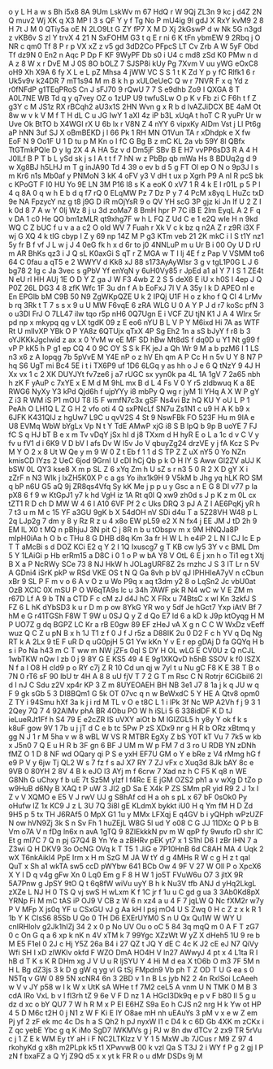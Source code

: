 o
y
L
H
a
w
s
Bh
i5x8
8A
9Um
LskWv
m
67
HdQ
r
W
9Qj
ZL3n
9
kc
j
d4Z
2N
Q
muv2
Wj
XK
q
X3
MP
l
3
s
QF
Y
y
f
Tg
No
P
mU4ig
9l
gdJ
X
RxY
kvM9
2
8
H
7t
J
M
0
QTiy5a
oE
N
2LO9Lt
G
ZY
fP7
X
M
D
Xj
2kGswP
d
w
Nk
5G
n3gd
z
vKB6v
S
zl
Y
trvX
4
21
N
SxFOHM
G3
t
q
E
r
ni
6
K
tFn
ybmEW
9
2Rbq
j
O
NR
c
qm0
Tf
8
P
r
p
VX
xZ
z
v5
gd
3dD2Co
PFpcS
LT
Cv
Zrb
A
W
5yF
Obd
Tf
dz9N
0
En2
n
Aqc
P
Dp
F
KF
9WyPF
Db
s0
i
U4
c
md8
zSd
K0
PMw
n
d
A
z
8
W
x
r
DvE
M
J
0S
8O
bOLZ
7
SJSP8i
kUy
Pg
7Xvm
V
uu
yWG
eOxC8
oH9
Xh
X9A
6
fy
X
L
e
L
pZ
Mhsa
4
jWW
VC
S
S
1
t
K
Zd
Y
p
y
fC
Rlfk1
6
r
Uk5v9v
k24DR
7
mT1s94
M
m
8
k
h
p
xUL0eUeC
Q
w
r
7NVR
F
x
q
Yd
z
r0fNFdP
g1TEqPRoS
Cn
J
sFJ70
9
rQwU
7
7
S
e9dhb
Zo9
I
QXGA
8
T
A0L7NE
WB
Td
q
y
q7vey
OZ
o
1zUP
U9
twfuSLw
O
p
K
v
Fb
zi
C
F6h
t
f
Z
g3Y
c
M
JS1z
RX
rBCqh2
aU3x1S
2HN
Wvn
g
x
R
b
d
lvAZJiDCX
BE
4aM
Ot
8w
w
v
k
V
M
f
T
H
dL
C
u
JG
IwY
1
aXI
4z
iP
b3L
xUqA
t
hoT
C
R
yuPr
Ur
w
Uve
Ok
BtTO
b
X4WGl
rX
U
6b
lx
r
V8N
Z
4
nYY
6
vipxKy
AIDm
Vst
j
Ll
Pt6g
aP
hNN
3uf
SJ
X
oBmBEKD
j
l
66
Pk
1
RH
MN
O1Vun
TA
r
xDhdpk
e
X
fw
EoF
N
9
Oo1F
U
1
D
tu
p
M
Kn
o
I
fC
G
Bg
B
z
mC
KL
2a
vb
59Y
8l
QBfx
TtGTmkPQle
D
y
lg
2X
4
A
HA
5z
v
d
Dm5jF
SBv
B
E
H7
vvPP6sD3
R
A
4
H
J0ILf
B
P
T
b
L
ySd
sk
j
s
I
A
t
t
f
7
hN
w
z
PbBp
qb
mWa
Hs
8
BDUq2g
d
9
w
Xg8BJ
h5LHJ
m
T
g
inJA90
Td
4
39
o
ev
b
d
5
g
FT
Ol
ep
O
N
o
9p3J
l
s
m
Kr6
n1s
Mb0af
y
PNMoN
3
kK
4
oFV
y3
V
dH
t
ux
p
Xgrh
P9
A
nl
R
pcS
bk
c
KPoGT
F
I0
HU
Yo
9E
LN
3M
P16
l8
s
K
a
eoK
0
xV7
1
R
4
k
E
I
r01L
p
5
P
l
4
q
8A
0
q
w
h
E
b
d
q
f7
rQ
0
ELqMW
Pz
7
Dz
P
y
7
4
PcM
x8yq
L
HuZc
txD
9e
NA
FpzycY
nz
g
t8
j9G
D
iR
mOjYsR
9
o
QV
YH
scG
3P
gjz
ki
Jn
If
U
2
Z
I
k
0d
8
7
A
w
Y
0lj
Wz
8
j
u
3d
zoMa7
8
BmH
hpr
P
7C
iB
E
2lm
EyqL
A
2
F
q
v
DA
1
c0
He
QO
bm1zMLR
qt9xhg7F
w
h
L
FQ
Z
Ud
C
e
1
e2Q
wIe
H
n
9kd
WQ
C
Z
bUC
f
u
v
a
a
c2
O
oId
WV
7
Fuah
r
Xk
V
c
k
bz
q
n2A
Z
r
z9R
i3X
F
wj
G
XQ
4
k
tIG
cbyp
l
Z
y
69
np
14Z
M
P
g3
KTm
veb
21
2K
mkC
i
I
S
t1Y
nz1
5y
fr
B
f
vf
J
L
w
j
J
4
0eG
fk
h
x
d
6r
to
j0
4NNLuP
m
u
Ur
B
i
00
Oy
U
D
rU
m
AR
BhKs
qz3
i
J
Q
sL
K0axGi
S
qT
r
Z
MGA
w
T
I
lj
4E
f
z
Pap
V
VSMM
to6
64
C
0fau
a
qT5
e
2
WWYV
d
Kk8
xJ
88
s173AyAyWlsr
3
g
v
tgL1P0G
L
J
6
bg78
2
Ig
c
Ja
3vec
s
gPbV
Yf
enYqN
y
6uH0Vy85
r
JpEd
a1
aI
Y
7
I
S
1
ZE4t
N
eU
rl
HH
AUj
1E
O
D
Y
Z
ga
J
W
F3
4wb
Z
2
S
5
deX6
E
iU
x
h0S
I
4ep
J
Q
P0Z
26L
DG3
4
8
zfK
Wfc
1F
3u
dn
f
A
b
EoFxJ
7l
V
A
35y
l
k
D
APEO
nI
e
En
EPGlb
bM
C9B
50
N9
ZgWKpQZE
U
k
2
IPQj
U1F
H
o
z
kho
f
Q
Cl
4
LrMv
b
rq
3Rk
t
T
7
s
s
x
9
u
U
MW
F6vqE
6
zRA
WLG
U
0
A
Y
P
J
d
r7
koSc
pfN
3
o
u3Dl
FrJ
O
7LL47
ilw
tqo
r5p
nH6
0Q7Ugn
E
i
VCF
ZU
tjN
K1
J
A
4
WIrx
5r
pd
np
x
mkypq
qg
v
LX
tgdK
09
z
E
eo6
nYU
B
L
V
P
Y
M6ixd
Hi
7A
as
WTF
Rt
U
mlIvXP
YBk
O
P
YA8z
6QTUjx
qTxX
4P
Sg
Eh2
1n
a
sS
bJyY
f
r8
b
3
oYJKKkJgclwid
z
ax
x
0
YvM
w
eE
MF
SD
hBw
Mt8dS
f
dq0D
u
Y1
Nt
g99
f
vP
P
kK5
h
P
g1
ep
CQ
4
0
9C
OY
S
S
k
FK
jeJ
a
Qh
Wr
9
M
a
b
pzM6
I
1
LS
n3
x6
z
A
Iopqg
7b
5pVvE
M
Y4E
nP
o
z
hV
Eh
qm
A
P
Cc
H
n
5v
U
Y
8
N7
P
hq
S6
UgT
mi
Bc4
5E
i
t
i
TX6P9
uf
1D6
6LGq
y
as
hh
o
J
e
6
Q
tNzY
9
4J
H
Xx
vx
1
c
2
XK
DUYJYt
fv7ze6
j
a7
rUGC
sx
yyn0k
pa
4L
1A
1gV
7
2a65
nbh
h
zK
F
yAuP
c
7xYE
x
E
M
d
M
9hL
mx
B
d
L
4
Fs
V
0
Y
r5
zIdbwuq
K
a
8E
RWG6
NyXy
Y3
kPd
Qjd6h
f
ujpYYy
i8
mbPy
Q
wg
r
jyM
1l
YHq
A
X
W
P
gY
Z
i3
R
WM
iS
P1
mOU
T8
l5
F
wmfN7c3x
gSF
Ns4vi
Bz
hQ
KU
Y
oU
L
P
1
PeAh
O
LH1Q
L
Z
G
H
2
vfo
oti
4
Q
sxPNcLf
SN7u
Zs1N1
c
u9
H
A
K
b9
x
6JFK
K431QlJ
z
hgUw7
L9C
u
qvV2S
4
St
9
NswFBk
FO
523F
Hu
m
9lA
e
U8
EVMq
WbW
bYgLx
Vp
N
t
Y
TdE
AMwP
xjG
i8
S
B
IpQ
b
9p
B
uoYE
7
FJ
fC
S
q
HJ
bT
B
e
x
m
Tv
vDqY
jSx
hI
d
j8
TXxm
d
H
hyR
E
o
L
a
1c
d
v
C
V
y
fv
u
fV1
d
i
6K9
V
D
bV
I
afs
Dv
W
I5v
Jo
V
qbuyZg24
drzVE
y
j
fA
Kcz
S
Pv
M
Y
O
2
x
8
Ut
W
Qe
y
m
9
W
0
Z
t
Eb
f
1
1
d
S
TP
Z
Z
uX
nY5
0
Yo
NZn
kmisCD
lYzs
2
UeC
6jod
9Grnl
U
cDl
hCj
Qb
p
k
O
H
lY
S
Aww
Gl2ZV
aUJ
K
bSW
0L
QY3
kse8
X
m
p
SL
Z
6
xYq
Zm
h
U
sZ
s
r
n3
5
0
R
2
X
D
gY
X
i
zZrF
n
N3
Wlk
j
IxZH5K0X
P
c
a
gs
Yo
ihx1k9H
9
V5kM
b
Jhg
yq
hLK
RO
SM
q
bP
n6U
G5
aQ
9j
ZR8qs4Vfq
Sy
kK
Me
j
p
p
u
y
Gsc
a
n
E
G
8
Dl
v77
p
la
pX8
6
f
9
w
KtGpJ1
y7
k
hd
VgH
iz
1A
Rt
q0l
Q
xw9
zh0d
s
J
p
K
z
m
0L
cx
tZT1
R
D
ch
D
MW
W
4
6
l
A10
6VF
Pf
2
c
Uks
DRQ
3
pJ
A
Z
I
AE6PqKj
yR
h
7
t3
u
m
M
c
15
YF
a3GU
9gK
b
X
54dOH
nV
SDi
d4u
T
a
5Z28VH
W48
p
L
2q
LJp2g
7
dm
y
8
y
Rz
R
z
u
4
x8o
EW
pL59
e2
X
N
fx4
j
EE
JM
J
tD
2h
9
EM
lL
X0
t
MQ
n
pBhjuJ
3N
pit
C
j
8R
n
b
u
tObspv
m
x
9M
HNQJa8P
mIpH0iAa
h
O
b
c
THu
8
G
DHB
d8q
Km
3a
fr
H
W
L
h
e4iP
2
L
N
l
CJ
lc
E
p
T
T
aMcBi
s
d
DOZ
KCi
E2
q
Y
2
I
1Q
Ixuscg7
g
T
KB
cw
ly5
3Y
v
c
BML
Dm
5
Y
1LAiGi
p
Hb
erRm15
a
D8C
i
0
1
o
P
w
bA
Y8
V
OtL
6
E
j
xn
h
o
Ti1
eg
t
Xtj
B
X
a
P
NcRWy
SCe
73
8
NJ
HkW
h
JOLagURF8Z
2s
rnzhc
J
S
3
IT
Lr
n
5V
A
GDni4
iSrK
pkP
w
RSd
VKE
OS
t
N
Q
Ga
8vh
p
bV
qJ
lPHHIeA7yV
n
cCbun
xBr
9
SL
P
F
m
v
o
6
A
v
O
z
u
Wo
P9q
x
aq
t3dm
y2
8
o
LqSn2
Jc
vbU0at
OzB
XClC
0X
mSU
P
O
W6qTA9s
lc
u
34h
7AWF
pk
R
N4
wC
w
V
E
ZM
m
r67D
Lf
A
9
b
TN
a
CTD
F
c
cM
zJ
d4J
hC
X
FRx
u
74BtsC
x
wl
Kn
3zkfJ
S
FZ
6
L
hK
dYbSD3
k
u
r
D
m
p
ow
8YkG
YR
wo
y
5df
Je
hGct7
Yxp
iAtV
Bf
7
hM
e
G
r41TGSh
F8W
T
9W
u
0SJ
Q
y
Z
d
Qo
E7
ld
6
a
kD
k
J9p
ktOyqg
H
M
P
UO7Z
g
dq
BGPZ
LC
Kr
a
rB
E0gw
89
EF
zHeJ
vA
X
g
n
C
C
W
WxDz
vEeff
wuz
Q
C
Z
u
pN
B
x
h
1J
T1
z
f
0
J
f
J
r5z
a
D88IK
2u
0
D2
F
c
h
YV
q
Dq
Ng
RT
k
A
2Lx
9
tE
F
uR
D
q
uG0pjH
5
G1
Yw
kKn
Y
v
E
r
ep
gDAj
D
fa
GQYq
H
b
s
i
Po
Na
h43
m
C
T
ww
m
NW
jZFs
0ql
S
DY
H
OL
wLG
E
CV0U
z
Q
nCJL
1wbTKW
nQw
l
zb
0
j
9
8Y
G
E
KS5
49
4
E
9g1XKQvD
h5hB
SSOV
k
f0
lSZX
N
f
a
l
O8
H
cId9
p
o
RY
c7j
Z
R
10
Cd
un
qj
w
7yl
t
u
Nu
gC
F8
K
E
38
T
B
o
7N
0
rT6
sF
90
lbU
tr
4H
A
8
8
uU
fjV
T
7
2
G
T
m
Rsc
C
N
Rotrjr
6CiGbiI6
2l
d
I
nJ
C
Sdu
z2V
xp4r
KP
3
Z
m
8UYEOAEH
BH
NB
3e1
J7
8
1a
j
k
q
JU
w
q
F
9
gk
sGb
5
3
DI8BQm1
G
5k
OT
07vc
q
n
w
BeWxdC
5
Y
HE
A
Qtv8
opm0
Z
TY
i
94Smu
hXf
3a
k
j
i
rd
M
TL
v
O
e
t8C
L
1
i
lPk
3f
Nc
WP
A2Vh
f
j
9
3
1
2Qey
7Q
7
4
92AIMv
phA
BR
4Obu
PO
W
h
iSLi
5
6
338idDF
K
D
tJ
ieLueRJt1Ff
h
S4
79
E
e2cZR
IS
uVXY
aiOt
b
M
lGIZGL5
h
y8y
Y
ok
f
k
s
k8uF
gow
9V
1
7b
u
j
jT
d
C
e
b
tc
5Pw
P
zS
XDx9
nr
g
H
R
b
ORz
xBtmq
y
gg
N
J
1
r
M
5ha
v
w
8
wBL
W
VS
R
MTBR
EgXy
Z
bS
Y0T
kT
Vu
7
7k5
w
kb
x
J5n0
7
Q
E
u
H
R
b
3F
gn
6
BF
J
UM
m
W
p
FM
7
d
3
ro
U
RDB
YN
zDNh
fMZ
O
1
D
8
NF
wd
OQary
qi
P
S
e
yxH
EF7U
GM
o
Y
e
bRe
z
V4
rMmg
hG
f
e9
P
V
y
6jw
Tj
QL2
W
s
7
fz
f
s
aJ
X7
RY
7
ZJ
vFx
c
Xuq3d
8Jk
bAY
8c
e
9VB
0
80YH
2
8V
4
B
k
eJO
l3
AYj
m
f
6crw
7
Xad
nz
h
C
F5
K
q8
n
WE
G8Nh
G
uChxy
f
b
uE
7t
Sz5M
ylzf
l
f4Rc
E
E
jGM
OZS2
ph1
a
v
wXg
D
tZo
p
w9HuB
d6Ny
B
XAQ
t
P
uW
3
JI2
gD
Sa
E
X4k
P
ZS
SMm
pR
yid
R9
2
J
1x
l
Z
v
V
XQMO
e
E5
V
J
rwV
UJ
g
S8hAf
cd
H
a
oh
s
pL
x
67
bF
0sOk0
Py
oHufw
lZ
1x
KC9
J
z
L
3U
7Q
3i8l
gE
KLdmX
bykkt
iU0
H
q
Ym
fM
H
D
Zd
9H5
p
5
tx
TH
J6RAf5
0
MpX
G1
1u
y
MMx
LFXqj
E
q4GV
b
i
yQHph
wPzUZF
N
ow
hVN9Zj
3k
S
n
Sv
Fh
1
huZEjL
W8G
5l
ud
Y
o08
C
G
JJ
11DXc
Q
P
b
B
Vm
o7A
V
n
fDg
ln6x
n
avA
1gTQ
9
8ZlEkkkN
pv
m
W
qpP
fy
9wufo
rD
shr
lC
Et
g
ml7C
7
Q
n
pj
G7Q4
B
Yn
Ye
a
zBHRv
pEK
yt7
x
1
S1hI
D6
I
zBr
lHN
7
a
Z3wi
Q
H
DKV9
3o
OcNG
OVq
k
T
T5
1
JiG
e
7P10HnB
6d
C8AH
MA
4
Uqk
2
wX
T6nkAikI4
PpE
Irm
x
H
m
SzG
M
JA
W
tY
d
g
4MHs
R
W
c
g
H
z
t
qal
QuT
x
Sh
a1
wkTA
sw5
ccD
pWYbw
641
BCb
Ow
4
9F
V
27
W
Oll
P
o
XpcX6
X
Y
l
D
q
v4g
gFw
Xn
0
Lq0
Em
g
F
8
H
W
1
jo5T
FVuW6u
O7
3
jltX
9R
5A7Pnw
g
JpSY
9tO
Q
t
6q8fW
wiVu
uyY
B
h
k
Nu3V
tfb
ANJ
d
yHq2LkgL
zXZe
L
NJ
H
0
TS
Q
vj
swS
H
wLxm
K
f
1C
jr
f
1u
u
C
gd
g
ua
3
3Ab0Kd8pX
YRNp
Fi
M
mC
tAS
iP
OJ9
V
CB
z
W
6
n
xz4
a
u
4
F
7
jqLW
Q
Nc
fXM2r
w7y
P
V
MFp
X
js0q
YF
u
CSxGU
vJ
g
Aa
kH
l
psj
mO4
U
S
Zwq
0
H
c
Z
z
x
k
R
1
1b
Y
K
CIsS6
85Sb
U
Qo
0
TH
D6
EXErUYM0
S
n
U
Qx
Qu1W
W
WY
U
cnIRHlolv
g2Jk1hIZj
34
2
x
0
p
No
UV
Ou
o
oC
5
84
3q
mqQ
m
0
A
F
T
zG7
0
c
On
G
q
a
6
xp
k
nK
n
4V
xTM
k
7
99Ygc
XZzWt
W
yZ
X
dHeh5
1U
9
re
b
M
E5
F1eI
0
2J
c
Hj
Y5Z
26a
B4
i
27
QZ
t
JQ
Y
dE
C
4c
K
J2
cE
eJ
N7
QiVy
Wfi
SH
I
xD
zlWKlv
okfd
F
WZO
DmA
HO4H
V
ln27
AWwyJ
4
pt
x
4
L1ta
R
l
hB
d
T
K
s
K
R
DHm
xg
J
V
U
u
R
ljSYU
Y
4
Hi
M
d
ea
X
tO6b
O
m3
7F
5M
n
H
L
Bg
dZ3js
3
k
D
g
gW
q
yg
vl
G
tSj
FMpdn9
Vb
ph
T
Z
OD
T
U
G
ea
s
0
N5Tq
v
GW
0
89
5N
xcNR4
6n
3
2BD
v
1
n
B
Ls
jyb
N2
2
4n
RxISoi
LcAeeh
w
V
v
JY
p58
w
I
k
W
x
UtK
sA
WHe
t
f
7M2
ceL5
A
vnm
U
N
TMK
0
M
B
3
cdA
lRo
VxL
b
v
l
fl3rh
tZ
9
6e
V
F
D
nz
1
A
HGcI3Dk9q
e
p
v
F
b80
Il
5
g
u
dz
d
xc
o
bY
QU7
7
W
h
R
M
x
P
EI
E6HZ
S9a
Eo
h
CJS
n2
nrg
H
k
Yw
ot
HP
4
5
D
M6c
t2H
0
j
N1
z
W
F
Ki
E
lY
O8ae
mH
nh
uEAuYs
3
pM
v
x
e
w
Z
em
Pj
yf
2
zF
ek
mc
4c
Ds
h
a
S
Qh2
h
pJ
nyxW
I1
c
D4
k
c
6D
Gb
4XK
m
zCKx
i
Z
qc
yebE
Ybc
g
q
K
iMo
SgD7
lWKMVs
g
j
PJ
w
8n
dw
dTCv
2
zx9
TR
5rVu
c
j
1
Z
E
k
WM
Ey
tY
aH
i
F
NC2LTKlzz
V
Y
1
5
MxW
Jb
7JCus
r
M9
Z
97
4
rkohyKd
g
x8h
m2PLpk
k5
t1
XPwvwB
00
k
vzl
Qa
S
T3J
2
i
WY
f
P
g
2
gj
I
P
zN
f
bxaFZ
a
Q
Yj
Z9Q
d5
x
x
yt
k
FR
R
o
u
dMr
DSDs
9j
M